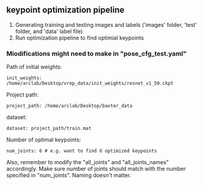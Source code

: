 ## keypoint optimization pipeline

1. Generating training and testing images and labels ('images' folder, 'test' folder, and 'data' label file)
2. Run optimization pipeline to find optimial keypoints

### Miodifications might need to make in "pose_cfg_test.yaml"

Path of initial weights:
```
init_weights: /home/arclab/Desktop/vrep_data/init_weights/resnet_v1_50.ckpt
```
Project path:
```
project_path: /home/arclab/Desktop/baxter_data
```
dataset:
```
dataset: project_path/train.mat
```
Number of optimal keypoints:
```
num_joints: 6 # e.g. want to find 6 optimized keypoints
```
Also, remember to modify the "all_joints" and "all_joints_names" accordingly. Make sure number of joints should match with the number specified in "num_joints". Naming doesn't matter.
